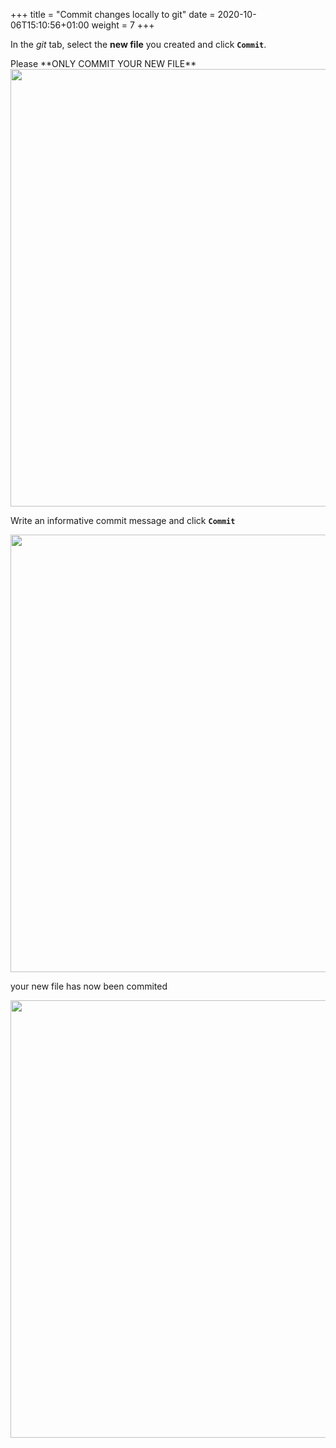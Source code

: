 +++
title = "Commit changes locally to git"
date =  2020-10-06T15:10:56+01:00
weight = 7
+++


In the *git* tab, select the **new file** you created and click **`Commit`**.

<div class="alert alert-warning">Please **ONLY COMMIT YOUR NEW FILE**</div>

<img src="/images/r-rstudio/commit-1.png" width="700px" />

Write an informative commit message and click **`Commit`**  

<img src="/images/r-rstudio/commit-2.png" width="700px" />

your new file has now been commited  

<img src="/images/r-rstudio/commit-3.png" width="700px" />
